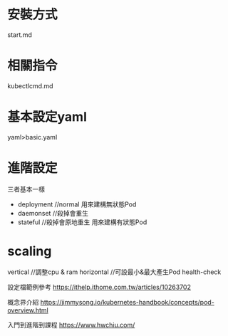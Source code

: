 # 安裝方式
start.md

# 相關指令
kubectlcmd.md

# 基本設定yaml
yaml>basic.yaml

# 進階設定
三者基本一樣 
* deployment    //normal 用來建構無狀態Pod
* daemonset     //殺掉會重生
* stateful      //殺掉會原地重生 用來建構有狀態Pod

# scaling 
vertical        //調整cpu & ram
horizontal      //可設最小&最大產生Pod
health-check    


設定檔範例參考
https://ithelp.ithome.com.tw/articles/10263702

概念界介紹
https://jimmysong.io/kubernetes-handbook/concepts/pod-overview.html

入門到進階到課程
https://www.hwchiu.com/